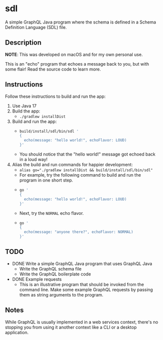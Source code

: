 # sdl

A simple GraphQL Java program where the schema is defined in a Schema Definition Language (SDL) file.

## Description

**NOTE**: This was developed on macOS and for my own personal use.

This is an "echo" program that echoes a message back to you, but with some flair! Read the source code to learn more.

## Instructions

Follow these instructions to build and run the app:

1. Use Java 17
2. Build the app:
    * `./gradlew installDist`
3. Build and run the app:
    * ```bash
      build/install/sdl/bin/sdl ' 
      {
        echo(message: "hello world!", echoFlavor: LOUD)
      }'
      ```
    * You should notice that the "hello world!" message got echoed back in a loud way!
4. Alias the build and run commands for happier development:
    * `alias go="./gradlew installDist && build/install/sdl/bin/sdl"`
    * For example, try the following command to build and run the program in one short step.
    * ```bash
      go ' 
      {
        echo(message: "hello world!", echoFlavor: LOUD)
      }'
      ```
    * Next, try the `NORMAL` echo flavor.  
    * ```bash
      go '
      {
        echo(message: "anyone there?", echoFlavor: NORMAL)
      }'
      ```    

## TODO

* DONE Write a simple GraphQL Java program that uses GraphQL Java
    * Write the GraphQL schema file
    * Write the GraphQL boilerplate code
* DONE Example requests
    * This is an illustrative program that should be invoked from the command line. Make some example GraphQL requests
      by passing them as string arguments to the program.

## Notes

While GraphQL is usually implemented in a web services context, there's no stopping you from using it another context
like a CLI or a desktop application.
